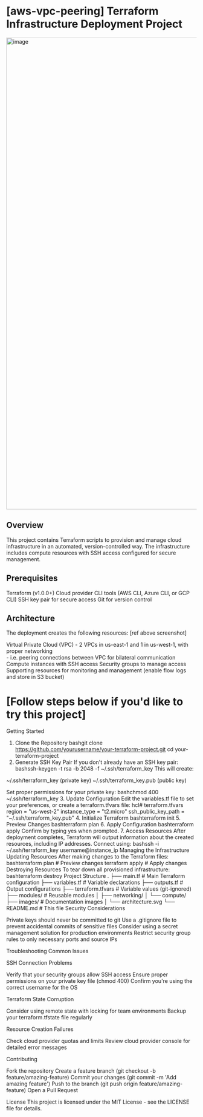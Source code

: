 # [aws-vpc-peering] **Terraform Infrastructure Deployment Project**

<img width="1244" alt="image" src="https://github.com/user-attachments/assets/05d962f8-77e6-40f1-b9e5-b228ef47c052" />

## **Overview**
This project contains Terraform scripts to provision and manage cloud infrastructure in an automated, version-controlled way. The infrastructure includes compute resources with SSH access configured for secure management.

## **Prerequisites**

Terraform (v1.0.0+)
Cloud provider CLI tools (AWS CLI, Azure CLI, or GCP CLI)
SSH key pair for secure access
Git for version control

## **Architecture**
The deployment creates the following resources: [ref above screenshot]

Virtual Private Cloud (VPC) - 2 VPCs in us-east-1 and 1 in us-west-1, with proper networking \
    - i.e. peering connections between VPC for bilateral communication
Compute instances with SSH access
Security groups to manage access
Supporting resources for monitoring and management (enable flow logs and store in S3 bucket)


# [Follow steps below if you'd like to try this project]

Getting Started
1. Clone the Repository
bashgit clone https://github.com/yourusername/your-terraform-project.git
cd your-terraform-project
2. Generate SSH Key Pair
If you don't already have an SSH key pair:
bashssh-keygen -t rsa -b 2048 -f ~/.ssh/terraform_key
This will create:

~/.ssh/terraform_key (private key)
~/.ssh/terraform_key.pub (public key)

Set proper permissions for your private key:
bashchmod 400 ~/.ssh/terraform_key
3. Update Configuration
Edit the variables.tf file to set your preferences, or create a terraform.tfvars file:
hcl# terraform.tfvars
region = "us-west-2"
instance_type = "t2.micro"
ssh_public_key_path = "~/.ssh/terraform_key.pub"
4. Initialize Terraform
bashterraform init
5. Preview Changes
bashterraform plan
6. Apply Configuration
bashterraform apply
Confirm by typing yes when prompted.
7. Access Resources
After deployment completes, Terraform will output information about the created resources, including IP addresses. Connect using:
bashssh -i ~/.ssh/terraform_key username@instance_ip
Managing the Infrastructure
Updating Resources
After making changes to the Terraform files:
bashterraform plan  # Preview changes
terraform apply  # Apply changes
Destroying Resources
To tear down all provisioned infrastructure:
bashterraform destroy
Project Structure
.
├── main.tf           # Main Terraform configuration
├── variables.tf      # Variable declarations
├── outputs.tf        # Output configurations
├── terraform.tfvars  # Variable values (git-ignored)
├── modules/          # Reusable modules
│   ├── networking/
│   └── compute/
├── images/           # Documentation images
│   └── architecture.svg
└── README.md         # This file
Security Considerations

Private keys should never be committed to git
Use a .gitignore file to prevent accidental commits of sensitive files
Consider using a secret management solution for production environments
Restrict security group rules to only necessary ports and source IPs

Troubleshooting
Common Issues

SSH Connection Problems

Verify that your security groups allow SSH access
Ensure proper permissions on your private key file (chmod 400)
Confirm you're using the correct username for the OS


Terraform State Corruption

Consider using remote state with locking for team environments
Backup your terraform.tfstate file regularly


Resource Creation Failures

Check cloud provider quotas and limits
Review cloud provider console for detailed error messages



Contributing

Fork the repository
Create a feature branch (git checkout -b feature/amazing-feature)
Commit your changes (git commit -m 'Add amazing feature')
Push to the branch (git push origin feature/amazing-feature)
Open a Pull Request

License
This project is licensed under the MIT License - see the LICENSE file for details.
